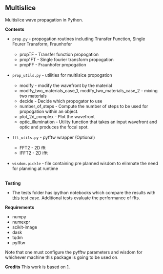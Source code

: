 ## Multislice

Multislice wave propagation in Python. 

**Contents** 
* `prop.py`         - propogation routines including Transfer Function, Single Fourer Transform, Fraunhofer <br><br>
  * propTF  - Transfer function propogation
  * prop1FT - Single fourier transform propogation
  * propFF  - Fraunhofer propogation 
  <br>
* `prop_utils.py`   - utilities for multilsice propogation <br><br>
  * modify  - modify the wavefront by the material 
  * modify_two_materials_case_1, modify_two_materials_case_2 - mixing two materials
  * decide - Decide which propogator to use
  * number_of_steps - Compute the number of steps to be used for propogation within an object. 
  * plot_2d_complex - Plot the wavefront
  * optic_illumination - Utility function that takes an input wavefront and optic and produces the focal spot. 
  <br>
* `fft_utils.py`    - pyfftw wrapper (Optional) <br><br> 
  * FFT2 - 2D fft
  * IFFT2 - 2D ifft
  <br>
* `wisdom.pickle`   - file containing pre planned wisdom to elimnate the need for planning at runtime <br><br>

**Testing**
* The tests folder has ipython notebooks which compare the results with [this](https://github.com/mdw771/xdesign/blob/master/tests/test_tube_particles.py) test case. Additional tests evaluate the performance of ffts.<br>

**Requirements**
* numpy 
* numexpr
* scikit-image
* dask
* tqdm
* pyfftw

Note that one must configure the pyfftw parameters and wisdom for whichever machine this package is going to be used on.

**Credits**
This work is based on [1](https://www.osapublishing.org/oe/abstract.cfm?uri=oe-25-3-1831).
